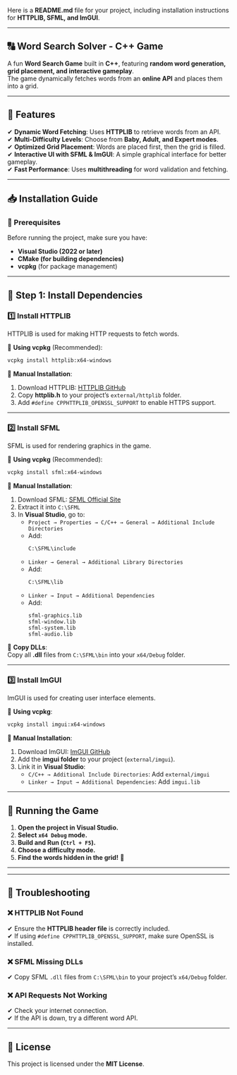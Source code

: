 Here is a **README.md** file for your project, including installation instructions for **HTTPLIB, SFML, and ImGUI**.

---

## **🔠 Word Search Solver - C++ Game**  
A fun **Word Search Game** built in **C++**, featuring **random word generation, grid placement, and interactive gameplay**.  
The game dynamically fetches words from an **online API** and places them into a grid.  

---

## **📌 Features**
✔ **Dynamic Word Fetching**: Uses **HTTPLIB** to retrieve words from an API.  
✔ **Multi-Difficulty Levels**: Choose from **Baby, Adult, and Expert modes**.  
✔ **Optimized Grid Placement**: Words are placed first, then the grid is filled.  
✔ **Interactive UI with SFML & ImGUI**: A simple graphical interface for better gameplay.  
✔ **Fast Performance**: Uses **multithreading** for word validation and fetching.  

---

## **📥 Installation Guide**
### **🔹 Prerequisites**
Before running the project, make sure you have:
- **Visual Studio (2022 or later)**
- **CMake (for building dependencies)**
- **vcpkg** (for package management)

---

## **📌 Step 1: Install Dependencies**
### **1️⃣ Install HTTPLIB**
HTTPLIB is used for making HTTP requests to fetch words.  

🔹 **Using vcpkg** (Recommended):
```sh
vcpkg install httplib:x64-windows
```
🔹 **Manual Installation**:
1. Download HTTPLIB: [HTTPLIB GitHub](https://github.com/yhirose/cpp-httplib)  
2. Copy **httplib.h** to your project’s `external/httplib` folder.  
3. Add `#define CPPHTTPLIB_OPENSSL_SUPPORT` to enable HTTPS support.

---

### **2️⃣ Install SFML**
SFML is used for rendering graphics in the game.

🔹 **Using vcpkg** (Recommended):
```sh
vcpkg install sfml:x64-windows
```
🔹 **Manual Installation**:
1. Download SFML: [SFML Official Site](https://www.sfml-dev.org/download.php)  
2. Extract it into `C:\SFML`  
3. In **Visual Studio**, go to:
   - `Project → Properties → C/C++ → General → Additional Include Directories`
   - Add:  
     ```
     C:\SFML\include
     ```
   - `Linker → General → Additional Library Directories`
   - Add:  
     ```
     C:\SFML\lib
     ```
   - `Linker → Input → Additional Dependencies`
   - Add:
     ```
     sfml-graphics.lib
     sfml-window.lib
     sfml-system.lib
     sfml-audio.lib
     ```

📢 **Copy DLLs**:  
Copy all **.dll** files from `C:\SFML\bin` into your `x64/Debug` folder.

---

### **3️⃣ Install ImGUI**
ImGUI is used for creating user interface elements.

🔹 **Using vcpkg**:
```sh
vcpkg install imgui:x64-windows
```
🔹 **Manual Installation**:
1. Download ImGUI: [ImGUI GitHub](https://github.com/ocornut/imgui)  
2. Add the **imgui folder** to your project (`external/imgui`).
3. Link it in **Visual Studio**:
   - `C/C++ → Additional Include Directories`: Add `external/imgui`
   - `Linker → Input → Additional Dependencies`: Add `imgui.lib`

---

## **🚀 Running the Game**
1. **Open the project in Visual Studio.**
2. **Select `x64 Debug` mode.**
3. **Build and Run (`Ctrl + F5`).**
4. **Choose a difficulty mode.**
5. **Find the words hidden in the grid!** 🧩

---
---

## **🔧 Troubleshooting**
### **❌ HTTPLIB Not Found**
✔ Ensure the **HTTPLIB header file** is correctly included.  
✔ If using `#define CPPHTTPLIB_OPENSSL_SUPPORT`, make sure OpenSSL is installed.

### **❌ SFML Missing DLLs**
✔ Copy SFML `.dll` files from `C:\SFML\bin` to your project’s `x64/Debug` folder.

### **❌ API Requests Not Working**
✔ Check your internet connection.  
✔ If the API is down, try a different word API.

---

## **📜 License**
This project is licensed under the **MIT License**.

